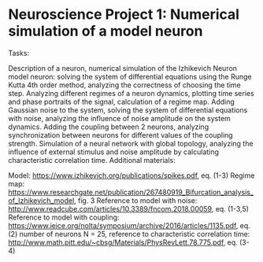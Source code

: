 # Neuroscience Project 1: Numerical simulation of a model neuron
Tasks:

Description of a neuron, numerical simulation of the Izhikevich Neuron model neuron: solving the system of differential equations using the Runge Kutta 4th order method, analyzing the correctness of choosing the time step.
Analyzing different regimes of a neuron dynamics, plotting time series and phase portraits of the signal, calculation of a regime map.
Adding Gaussian noise to the system, solving the system of differential equations with noise, analyzing the influence of noise amplitude on the system dynamics.
Adding the coupling between 2 neurons, analyzing synchronization between neurons for different values of the coupling strength.
Simulation of a neural network with global topology, analyzing the influence of external stimulus and noise amplitude by calculating characteristic correlation time.
Additional materials:

Model: https://www.izhikevich.org/publications/spikes.pdf, eq. (1-3)
Regime map: https://www.researchgate.net/publication/267480919_Bifurcation_analysis_of_Izhikevich_model, fig. 3
Reference to model with noise: http://www.readcube.com/articles/10.3389/fncom.2018.00059, eq. (1-3,5)
Reference to model with coupling: https://www.ieice.org/nolta/symposium/archive/2016/articles/1135.pdf, eq. (2)
number of neurons N = 25, reference to characteristic correlation time: http://www.math.pitt.edu/~cbsg/Materials/PhysRevLett.78.775.pdf, eq. (3-4)
